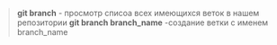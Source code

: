 >**git branch** - просмотр списоа всех имеющихся веток в нашем репозитории
>**git branch branch_name** -создание ветки с именем branch_name